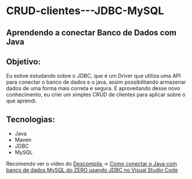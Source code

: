 # CRUD-clientes---JDBC-MySQL
## Aprendendo a conectar Banco de Dados com Java

<h2>Objetivo:</h2>
Eu estive estudando sobre o JDBC, que é um Driver que utiliza uma API para conectar o banco de dados e o java, assim possibilitando armazenar dados de uma forma mais correta e segura.
E aproveitando desse novo conhecimento, eu criei um simples CRUD de clientes para aplicar sobre o que aprendi.<br>

<h2>Tecnologias:</h2>
<ul>
  <li>Java</li>
  <li>Maven</li>
  <li>JDBC</li>
  <li>MySQL</li>
</ul>

Recomendo ver o vídeo do <a href="https://www.youtube.com/@Descompila">Descompila </a>-> 
<a href="https://youtu.be/-2gEoKtkxW4?si=z5ovyxjRQrojponl">Como conectar o Java com banco de dados MySQL do ZERO usando JDBC no Visual Studio Code</a>
